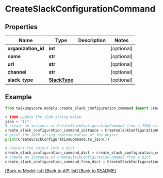 # CreateSlackConfigurationCommand


## Properties

Name | Type | Description | Notes
------------ | ------------- | ------------- | -------------
**organization_id** | **int** |  | [optional] 
**name** | **str** |  | [optional] 
**url** | **str** |  | [optional] 
**channel** | **str** |  | [optional] 
**slack_type** | [**SlackType**](SlackType.md) |  | [optional] 

## Example

```python
from taikunpycore.models.create_slack_configuration_command import CreateSlackConfigurationCommand

# TODO update the JSON string below
json = "{}"
# create an instance of CreateSlackConfigurationCommand from a JSON string
create_slack_configuration_command_instance = CreateSlackConfigurationCommand.from_json(json)
# print the JSON string representation of the object
print(CreateSlackConfigurationCommand.to_json())

# convert the object into a dict
create_slack_configuration_command_dict = create_slack_configuration_command_instance.to_dict()
# create an instance of CreateSlackConfigurationCommand from a dict
create_slack_configuration_command_from_dict = CreateSlackConfigurationCommand.from_dict(create_slack_configuration_command_dict)
```
[[Back to Model list]](../README.md#documentation-for-models) [[Back to API list]](../README.md#documentation-for-api-endpoints) [[Back to README]](../README.md)


